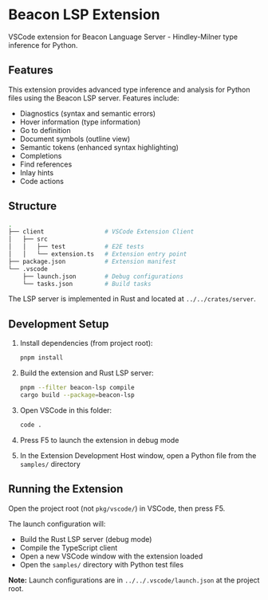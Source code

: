 # Beacon LSP Extension

VSCode extension for Beacon Language Server - Hindley-Milner type inference for Python.

## Features

This extension provides advanced type inference and analysis for Python files using the Beacon LSP server.
Features include:

- Diagnostics (syntax and semantic errors)
- Hover information (type information)
- Go to definition
- Document symbols (outline view)
- Semantic tokens (enhanced syntax highlighting)
- Completions
- Find references
- Inlay hints
- Code actions

## Structure

```sh
.
├── client                 # VSCode Extension Client
│   ├── src
│   │   ├── test           # E2E tests
│   │   └── extension.ts   # Extension entry point
├── package.json           # Extension manifest
└── .vscode
    ├── launch.json        # Debug configurations
    └── tasks.json         # Build tasks
```

The LSP server is implemented in Rust and located at `../../crates/server`.

## Development Setup

1. Install dependencies (from project root):

   ```bash
   pnpm install
   ```

2. Build the extension and Rust LSP server:

   ```bash
   pnpm --filter beacon-lsp compile
   cargo build --package=beacon-lsp
   ```

3. Open VSCode in this folder:

   ```bash
   code .
   ```

4. Press F5 to launch the extension in debug mode

5. In the Extension Development Host window, open a Python file from the `samples/` directory

## Running the Extension

Open the project root (not `pkg/vscode/`) in VSCode, then press F5.

The launch configuration will:

- Build the Rust LSP server (debug mode)
- Compile the TypeScript client
- Open a new VSCode window with the extension loaded
- Open the `samples/` directory with Python test files

**Note:** Launch configurations are in `../../.vscode/launch.json` at the project root.

